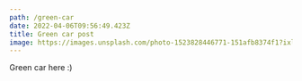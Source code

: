 ```yaml
---
path: /green-car
date: 2022-04-06T09:56:49.423Z
title: Green car post
image: https://images.unsplash.com/photo-1523828446771-151afb8374f1?ixlib=rb-1.2.1&ixid=MnwxMjA3fDB8MHxwaG90by1wYWdlfHx8fGVufDB8fHx8&auto=format&fit=crop&w=927&q=80
---
```

Green car here :)